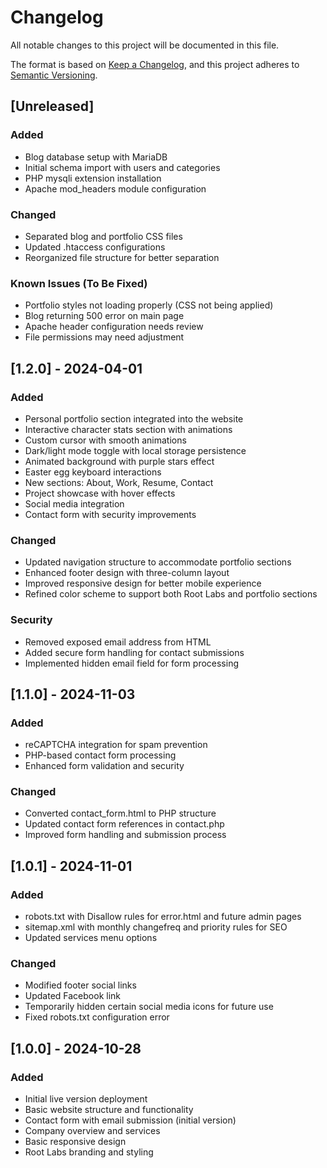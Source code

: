 # Changelog
All notable changes to this project will be documented in this file.

The format is based on [Keep a Changelog](https://keepachangelog.com/en/1.1.0/),
and this project adheres to [Semantic Versioning](https://semver.org/spec/v2.0.0.html).

## [Unreleased]
### Added
- Blog database setup with MariaDB
- Initial schema import with users and categories
- PHP mysqli extension installation
- Apache mod_headers module configuration

### Changed
- Separated blog and portfolio CSS files
- Updated .htaccess configurations
- Reorganized file structure for better separation

### Known Issues (To Be Fixed)
- Portfolio styles not loading properly (CSS not being applied)
- Blog returning 500 error on main page
- Apache header configuration needs review
- File permissions may need adjustment

## [1.2.0] - 2024-04-01
### Added
- Personal portfolio section integrated into the website
- Interactive character stats section with animations
- Custom cursor with smooth animations
- Dark/light mode toggle with local storage persistence
- Animated background with purple stars effect
- Easter egg keyboard interactions
- New sections: About, Work, Resume, Contact
- Project showcase with hover effects
- Social media integration
- Contact form with security improvements

### Changed
- Updated navigation structure to accommodate portfolio sections
- Enhanced footer design with three-column layout
- Improved responsive design for better mobile experience
- Refined color scheme to support both Root Labs and portfolio sections

### Security
- Removed exposed email address from HTML
- Added secure form handling for contact submissions
- Implemented hidden email field for form processing

## [1.1.0] - 2024-11-03
### Added
- reCAPTCHA integration for spam prevention
- PHP-based contact form processing
- Enhanced form validation and security

### Changed
- Converted contact_form.html to PHP structure
- Updated contact form references in contact.php
- Improved form handling and submission process

## [1.0.1] - 2024-11-01
### Added
- robots.txt with Disallow rules for error.html and future admin pages
- sitemap.xml with monthly changefreq and priority rules for SEO
- Updated services menu options

### Changed
- Modified footer social links
- Updated Facebook link
- Temporarily hidden certain social media icons for future use
- Fixed robots.txt configuration error

## [1.0.0] - 2024-10-28
### Added
- Initial live version deployment
- Basic website structure and functionality
- Contact form with email submission (initial version)
- Company overview and services
- Basic responsive design
- Root Labs branding and styling 
